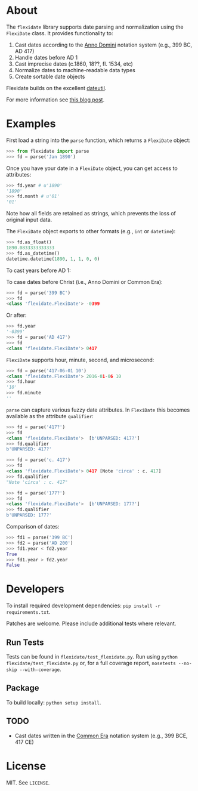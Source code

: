 <!--[![Build Status](https://travis-ci.org/okfn/flexidate.svg?branch=master)](https://travis-ci.org/okfn/flexidate) [![codecov.io](http://codecov.io/github/okfn/flexidate/coverage.svg?branch=master)](http://codecov.io/github/okfn/flexidate?branch=master)-->


# About

The `flexidate` library supports date parsing and normalization using the `FlexiDate` class. It provides functionality to:

1. Cast dates according to the [Anno Domini](https://en.wikipedia.org/wiki/Anno_Domini) notation system (e.g., 399 BC, AD 417)
1. Handle dates before  AD 1
1. Cast imprecise dates (c.1860, 18??, fl. 1534, etc)
1. Normalize dates to machine-readable data types
1. Create sortable date objects

Flexidate builds on the excellent [dateutil](https://dateutil.readthedocs.org/en/latest/).

For more information see [this blog post](http://www.rufuspollock.org/2009/06/18/flexible-dates-in-python/).


# Examples

First load a string into the `parse` function, which returns a `FlexiDate` object:

``` python
>>> from flexidate import parse
>>> fd = parse('Jan 1890')
```

Once you have your date in a `FlexiDate` object, you can get access to attributes:

``` python
>>> fd.year # u'1890'
'1890'
>>> fd.month # u'01'
'01'
```

Note how all fields are retained as strings, which prevents the loss of original input data.

The `FlexiDate` object exports to other formats (e.g., `int` or `datetime`):

``` python
>>> fd.as_float()
1890.0833333333333
>>> fd.as_datetime()
datetime.datetime(1890, 1, 1, 0, 0)
```

<!--1. TODO: figure out how to do BC years and say this up top -->
To cast years before AD 1:

To case dates before Christ (i.e., Anno Domini or Common Era):

``` python
>>> fd = parse('399 BC')
>>> fd
<class 'flexidate.FlexiDate'> -0399
```

Or after:
``` python
>>> fd.year
'-0399'
>>> fd = parse('AD 417')
>>> fd
<class 'flexidate.FlexiDate'> 0417
```

`FlexiDate` supports hour, minute, second, and microsecond:

``` python
>>> fd = parse('417-06-01 10')
<class 'flexidate.FlexiDate'> 2016-01-06 10
>>> fd.hour
'10'
>>> fd.minute
''
```

`parse` can capture various fuzzy date attributes. In `FlexiDate` this becomes available as the attribute `qualifier`:

``` python
>>> fd = parse('417?')
>>> fd
<class 'flexidate.FlexiDate'>  [b'UNPARSED: 417?']
>>> fd.qualifier
b'UNPARSED: 417?'
```

``` python
>>> fd = parse('c. 417')
>>> fd
<class 'flexidate.FlexiDate'> 0417 [Note 'circa' : c. 417]
>>> fd.qualifier
"Note 'circa' : c. 417"
```

``` python
>>> fd = parse('177?')
>>> fd
<class 'flexidate.FlexiDate'>  [b'UNPARSED: 177?']
>>> fd.qualifier
b'UNPARSED: 177?'
```

Comparison of dates:

``` python
>>> fd1 = parse('399 BC')
>>> fd2 = parse('AD 200')
>>> fd1.year < fd2.year
True
>>> fd1.year > fd2.year
False
```


# Developers

To install required development dependencies: `pip install -r requirements.txt`.

Patches are welcome. Please include additional tests where relevant.

## Run Tests

Tests can be found in `flexidate/test_flexidate.py`. Run using `python flexidate/test_flexidate.py` or, for a full coverage report, `nosetests --no-skip --with-coverage`. 

## Package

To build locally: `python setup install`.


## TODO

* Cast dates written in the [Common Era](https://en.wikipedia.org/wiki/Common_Era) notation system (e.g., 399 BCE, 417 CE)


# License

MIT. See `LICENSE`.
